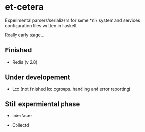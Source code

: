 # et-cetera

Experimental parsers/serializers for some *nix system and services configuration files written in haskell.

Really early stage...

## Finished

* Redis (v 2.8)

## Under developement

* Lxc (not finished lxc.cgroups. handling and error reporting)

## Still expermiental phase

* Interfaces

* Collectd
